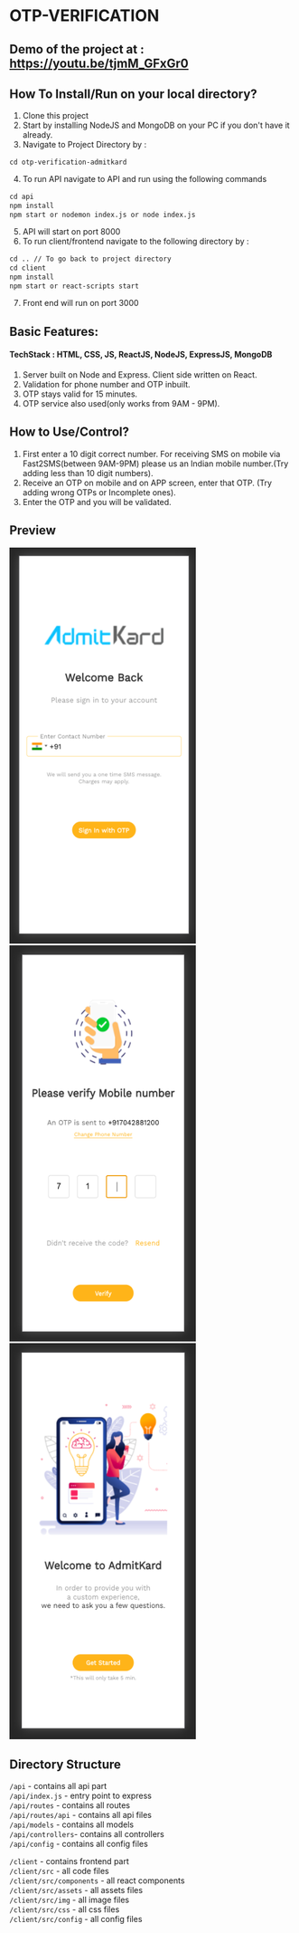 # OTP-VERIFICATION

## Demo of the project at : https://youtu.be/tjmM_GFxGr0

## How To Install/Run on your local directory?

1. Clone this project
2. Start by installing NodeJS and MongoDB on your PC if you don't have it already.
3. Navigate to Project Directory by :

```
cd otp-verification-admitkard
```

4. To run API navigate to API and run using the following commands

```
cd api
npm install
npm start or nodemon index.js or node index.js
```

5. API will start on port 8000
6. To run client/frontend navigate to the following directory by :

```
cd .. // To go back to project directory
cd client
npm install
npm start or react-scripts start
```

7. Front end will run on port 3000

## Basic Features:

#### TechStack : HTML, CSS, JS, ReactJS, NodeJS, ExpressJS, MongoDB

1. Server built on Node and Express. Client side written on React.
2. Validation for phone number and OTP inbuilt.
3. OTP stays valid for 15 minutes.
4. OTP service also used(only works from 9AM - 9PM).

## How to Use/Control?

1. First enter a 10 digit correct number. For receiving SMS on mobile via Fast2SMS(between 9AM-9PM) please us an Indian mobile number.(Try adding less than 10 digit numbers).
2. Receive an OTP on mobile and on APP screen, enter that OTP. (Try adding wrong OTPs or Incomplete ones).
3. Enter the OTP and you will be validated.

## Preview

<img src="/assets/home.png" width="330px" height="700px"> <img src="/assets/otp.png" width="330px" height="700px"> <img src="/assets/success.png" width="330px" height="700px">

## Directory Structure

`/api` - contains all api part <br>
`/api/index.js` - entry point to express <br>
`/api/routes` - contains all routes <br>
`/api/routes/api` - contains all api files <br>
`/api/models` - contains all models <br>
`/api/controllers`- contains all controllers <br>
`/api/config` - contains all config files <br>

`/client` - contains frontend part <br>
`/client/src` - all code files <br>
`/client/src/components` - all react components <br>
`/client/src/assets` - all assets files <br>
`/client/src/img` - all image files <br>
`/client/src/css` - all css files <br>
`/client/src/config` - all config files <br>
